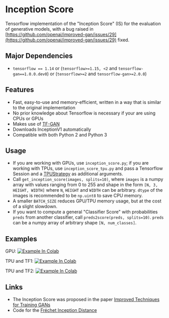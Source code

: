 Inception Score
=====================================

Tensorflow implementation of the "Inception Score" (IS) for the evaluation of generative models, with a bug raised in [https://github.com/openai/improved-gan/issues/29](https://github.com/openai/improved-gan/issues/29) fixed. 

## Major Dependencies
- `tensorflow == 1.14` or (`tensorflow>=1.15, <2` and `tensorflow-gan==1.0.0.dev0`) or (`tensorflow>=2` and `tensorflow-gan>=2.0.0`)
## Features
- Fast, easy-to-use and memory-efficient, written in a way that is similar to the original implementation
- No prior knowledge about Tensorflow is necessary if your are using CPUs or GPUs
- Makes use of [TF-GAN](https://github.com/tensorflow/gan)
- Downloads InceptionV1 automatically
- Compatible with both Python 2 and Python 3

## Usage
- If you are working with GPUs, use `inception_score.py`; if you are working with TPUs, use `inception_score_tpu.py` and pass a Tensorflow Session and a [TPUStrategy](https://www.tensorflow.org/api_docs/python/tf/distribute/experimental/TPUStrategy) as additional arguments.
- Call `get_inception_score(images, splits=10)`, where `images` is a numpy array with values ranging from 0 to 255 and shape in the form `[N, 3, HEIGHT, WIDTH]` where `N`, `HEIGHT` and `WIDTH` can be arbitrary. `dtype` of the images is recommended to be `np.uint8` to save CPU memory.
- A smaller `BATCH_SIZE` reduces GPU/TPU memory usage, but at the cost of a slight slowdown.
- If you want to compute a general "Classifier Score" with probabilities `preds` from another classifier, call `preds2score(preds, splits=10)`. `preds` can be a numpy array of arbitrary shape `[N, num_classes]`.
## Examples
GPU: [![Example In Colab](https://colab.research.google.com/assets/colab-badge.svg)](https://colab.research.google.com/drive/1hgJJI5wuILxcHsmrkZMkHJtk6uDlKOwr?usp=sharing)

TPU and TF1: [![Example In Colab](https://colab.research.google.com/assets/colab-badge.svg)](https://colab.research.google.com/drive/1F0fXOKlzIkOSEAdIRa9oyacW34SUX2_v?usp=sharing)

TPU and TF2: [![Example In Colab](https://colab.research.google.com/assets/colab-badge.svg)](https://colab.research.google.com/drive/1Cb8erVc-v6zCG-cLfOWCIjFZPl5zQ4jl?usp=sharing) 

## Links
- The Inception Score was proposed in the paper [Improved Techniques for Training GANs](https://arxiv.org/abs/1606.03498)
- Code for the [Fréchet Inception Distance](https://github.com/tsc2017/Frechet-Inception-Distance)
